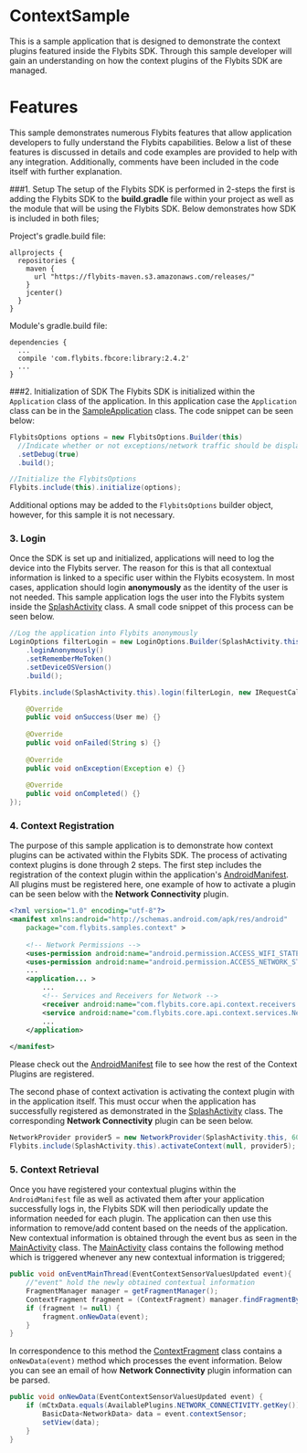 # ContextSample
This is a sample application that is designed to demonstrate the context plugins featured inside the Flybits SDK. Through this sample developer will gain an understanding on how the context plugins of the Flybits SDK are managed.

# Features
This sample demonstrates numerous Flybits features that allow application developers to fully understand the Flybits capabilities. Below a list of these features is discussed in details and code examples are provided to help with any integration. Additionally, comments have been included in the code itself with further explanation.

###1. Setup
The setup of the Flybits SDK is performed in 2-steps the first is adding the Flybits SDK to the **build.gradle** file within your project as well as the module that will be using the Flybits SDK. Below demonstrates how SDK is included in both files;

Project's gradle.build file:

```
allprojects {
  repositories {
    maven {
      url "https://flybits-maven.s3.amazonaws.com/releases/"
    }
    jcenter()
  }
}
```

Module's gradle.build file:
```
dependencies {
  ...
  compile 'com.flybits.fbcore:library:2.4.2'
  ...
}
```

###2. Initialization of SDK
The Flybits SDK is initialized within the `Application` class of the application. In this application case the `Application` class can be in the [SampleApplication](../app/src/main/java/com/flybits/samples/context/utilities/SampleApplication.java) class. The code snippet can be seen below:
```java
FlybitsOptions options = new FlybitsOptions.Builder(this)
  //Indicate whether or not exceptions/network traffic should be displayed in the logcat
  .setDebug(true)
  .build();

//Initialize the FlybitsOptions
Flybits.include(this).initialize(options);
```

Additional options may be added to the `FlybitsOptions` builder object, however, for this sample it is not necessary.

### 3. Login
Once the SDK is set up and initialized, applications will need to log the device into the Flybits server. The reason for this is that all
contextual information is linked to a specific user within the Flybits ecosystem. In most cases, application should login **anonymously** as the identity of the user is not needed.
This sample application logs the user into the Flybits system inside the [SplashActivity](../app/src/main/java/com/flybits/samples/context/SplashActivity.java) class. A small code snippet 
of this process can be seen below.
```java
//Log the application into Flybits anonymously
LoginOptions filterLogin = new LoginOptions.Builder(SplashActivity.this)
    .loginAnonymously()
    .setRememberMeToken()
    .setDeviceOSVersion()
    .build();

Flybits.include(SplashActivity.this).login(filterLogin, new IRequestCallback<User>() {

    @Override
    public void onSuccess(User me) {}
    
    @Override
    public void onFailed(String s) {}
    
    @Override
    public void onException(Exception e) {}
    
    @Override
    public void onCompleted() {}
});
```

### 4. Context Registration
The purpose of this sample application is to demonstrate how context plugins can be activated within the Flybits SDK. The process of activating context plugins is done through 2 steps.
The first step includes the registration of the context plugin within the application's [AndroidManifest](../app/src/main/java/AndroidManifest.xml). 
All plugins must be registered here, one example of how to activate a plugin can be seen below with the **Network Connectivity** plugin.

```xml
<?xml version="1.0" encoding="utf-8"?>
<manifest xmlns:android="http://schemas.android.com/apk/res/android"
    package="com.flybits.samples.context" >
    
    <!-- Network Permissions -->
    <uses-permission android:name="android.permission.ACCESS_WIFI_STATE" />
    <uses-permission android:name="android.permission.ACCESS_NETWORK_STATE" />
    ...
    <application... >
        ...
        <!-- Services and Receivers for Network -->
        <receiver android:name="com.flybits.core.api.context.receivers.NetworkCollectionAlarmManager"/>
        <service android:name="com.flybits.core.api.context.services.NetworkCollectionService"/>
        ...
    </application>
        
</manifest>
```

Please check out the [AndroidManifest](../app/src/main/java/AndroidManifest.xml) file to see how the rest of the Context Plugins are registered.

The second phase of context activation is activating the context plugin with in the application itself. This must occur when the application has successfully registered as
demonstrated in the [SplashActivity](../app/src/main/java/com/flybits/samples/context/SplashActivity.java) class. The corresponding **Network Connectivity** plugin can be
seen below.
```java
NetworkProvider provider5 = new NetworkProvider(SplashActivity.this, 60000);
Flybits.include(SplashActivity.this).activateContext(null, provider5);
```

### 5. Context Retrieval
Once you have registered your contextual plugins within the `AndroidManifest` file as well as activated them after your application successfully logs in, the Flybits SDK will
then periodically update the information needed for each plugin. The application can then use this information to remove/add content based on the needs of the application.
New contextual information is obtained through the event bus as seen in the [MainActivity](../app/src/main/java/com/flybits/samples/context/MainActivity.java) class. The [MainActivity](../app/src/main/java/com/flybits/samples/context/MainActivity.java) class
contains the following method which is triggered whenever any new contextual information is triggered;
```java
public void onEventMainThread(EventContextSensorValuesUpdated event){
    //"event" hold the newly obtained contextual information 
    FragmentManager manager = getFragmentManager();
    ContextFragment fragment = (ContextFragment) manager.findFragmentByTag(CONTEXT_FRAGMENT_TAG);
    if (fragment != null) {
        fragment.onNewData(event);
    }
}
```

In correspondence to this method the [ContextFragment](../app/src/main/java/com/flybits/samples/context/fragments/ContextFragment.java) class contains a `onNewData(event)` method which processes the event information.
Below you can see an email of how **Network Connectivity** plugin information can be parsed.
```java
public void onNewData(EventContextSensorValuesUpdated event) {
    if (mCtxData.equals(AvailablePlugins.NETWORK_CONNECTIVITY.getKey()) && event.plugin == AvailablePlugins.NETWORK_CONNECTIVITY){
        BasicData<NetworkData> data = event.contextSensor;
        setView(data);
    }
}
```